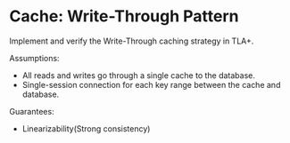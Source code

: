 # Cache: Write-Through Pattern

Implement and verify the Write-Through caching strategy in TLA+.

Assumptions:
- All reads and writes go through a single cache to the database.
- Single-session connection for each key range between the cache and database.

Guarantees:
- Linearizability(Strong consistency)

